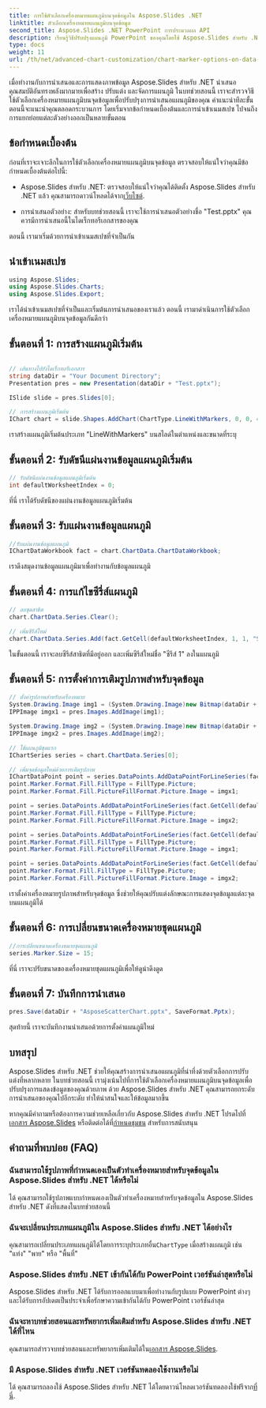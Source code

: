 ```yaml
---
title: การใช้ตัวเลือกเครื่องหมายแผนภูมิบนจุดข้อมูลใน Aspose.Slides .NET
linktitle: ตัวเลือกเครื่องหมายแผนภูมิบนจุดข้อมูล
second_title: Aspose.Slides .NET PowerPoint การประมวลผล API
description: เรียนรู้วิธีปรับปรุงแผนภูมิ PowerPoint ของคุณโดยใช้ Aspose.Slides สำหรับ .NET ปรับแต่งเครื่องหมายจุดข้อมูลด้วยรูปภาพ สร้างการนำเสนอที่น่าสนใจ
type: docs
weight: 11
url: /th/net/advanced-chart-customization/chart-marker-options-on-data-point/
---
```


เมื่อทำงานกับการนำเสนอและการแสดงภาพข้อมูล Aspose.Slides สำหรับ .NET นำเสนอคุณสมบัติอันทรงพลังมากมายเพื่อสร้าง ปรับแต่ง และจัดการแผนภูมิ ในบทช่วยสอนนี้ เราจะสำรวจวิธีใช้ตัวเลือกเครื่องหมายแผนภูมิบนจุดข้อมูลเพื่อปรับปรุงการนำเสนอแผนภูมิของคุณ คำแนะนำทีละขั้นตอนนี้จะแนะนำคุณตลอดกระบวนการ โดยเริ่มจากข้อกำหนดเบื้องต้นและการนำเข้าเนมสเปซ ไปจนถึงการแยกย่อยแต่ละตัวอย่างออกเป็นหลายขั้นตอน

## ข้อกำหนดเบื้องต้น

ก่อนที่เราจะเจาะลึกในการใช้ตัวเลือกเครื่องหมายแผนภูมิบนจุดข้อมูล ตรวจสอบให้แน่ใจว่าคุณมีข้อกำหนดเบื้องต้นต่อไปนี้:

-  Aspose.Slides สำหรับ .NET: ตรวจสอบให้แน่ใจว่าคุณได้ติดตั้ง Aspose.Slides สำหรับ .NET แล้ว คุณสามารถดาวน์โหลดได้จาก[เว็บไซต์](https://releases.aspose.com/slides/net/).

- การนำเสนอตัวอย่าง: สำหรับบทช่วยสอนนี้ เราจะใช้การนำเสนอตัวอย่างชื่อ "Test.pptx" คุณควรมีการนำเสนอนี้ในไดเร็กทอรีเอกสารของคุณ

ตอนนี้ เรามาเริ่มด้วยการนำเข้าเนมสเปซที่จำเป็นกัน

## นำเข้าเนมสเปซ

```csharp
﻿using Aspose.Slides;
using Aspose.Slides.Charts;
using Aspose.Slides.Export;
```

เราได้นำเข้าเนมสเปซที่จำเป็นและเริ่มต้นการนำเสนอของเราแล้ว ตอนนี้ เรามาดำเนินการใช้ตัวเลือกเครื่องหมายแผนภูมิบนจุดข้อมูลกันดีกว่า

## ขั้นตอนที่ 1: การสร้างแผนภูมิเริ่มต้น

```csharp

// เส้นทางไปยังไดเร็กทอรีเอกสาร
string dataDir = "Your Document Directory";
Presentation pres = new Presentation(dataDir + "Test.pptx");

ISlide slide = pres.Slides[0];

// การสร้างแผนภูมิเริ่มต้น
IChart chart = slide.Shapes.AddChart(ChartType.LineWithMarkers, 0, 0, 400, 400);
```

เราสร้างแผนภูมิเริ่มต้นประเภท "LineWithMarkers" บนสไลด์ในตำแหน่งและขนาดที่ระบุ

## ขั้นตอนที่ 2: รับดัชนีแผ่นงานข้อมูลแผนภูมิเริ่มต้น

```csharp
// รับดัชนีแผ่นงานข้อมูลแผนภูมิเริ่มต้น
int defaultWorksheetIndex = 0;
```

ที่นี่ เราได้รับดัชนีของแผ่นงานข้อมูลแผนภูมิเริ่มต้น

## ขั้นตอนที่ 3: รับแผ่นงานข้อมูลแผนภูมิ

```csharp
//รับแผ่นงานข้อมูลแผนภูมิ
IChartDataWorkbook fact = chart.ChartData.ChartDataWorkbook;
```

เราดึงสมุดงานข้อมูลแผนภูมิมาเพื่อทำงานกับข้อมูลแผนภูมิ

## ขั้นตอนที่ 4: การแก้ไขซีรี่ส์แผนภูมิ

```csharp
// ลบชุดสาธิต
chart.ChartData.Series.Clear();

// เพิ่มซีรีส์ใหม่
chart.ChartData.Series.Add(fact.GetCell(defaultWorksheetIndex, 1, 1, "Series 1"), chart.Type);
```

ในขั้นตอนนี้ เราจะลบซีรีส์สาธิตที่มีอยู่ออก และเพิ่มซีรีส์ใหม่ชื่อ "ซีรีส์ 1" ลงในแผนภูมิ

## ขั้นตอนที่ 5: การตั้งค่าการเติมรูปภาพสำหรับจุดข้อมูล

```csharp
// ตั้งค่ารูปภาพสำหรับเครื่องหมาย
System.Drawing.Image img1 = (System.Drawing.Image)new Bitmap(dataDir + "aspose-logo.jpg");
IPPImage imgx1 = pres.Images.AddImage(img1);

System.Drawing.Image img2 = (System.Drawing.Image)new Bitmap(dataDir + "Tulips.jpg");
IPPImage imgx2 = pres.Images.AddImage(img2);

// ใช้แผนภูมิชุดแรก
IChartSeries series = chart.ChartData.Series[0];

// เพิ่มจุดข้อมูลใหม่ด้วยการเติมรูปภาพ
IChartDataPoint point = series.DataPoints.AddDataPointForLineSeries(fact.GetCell(defaultWorksheetIndex, 1, 1, (double)4.5));
point.Marker.Format.Fill.FillType = FillType.Picture;
point.Marker.Format.Fill.PictureFillFormat.Picture.Image = imgx1;

point = series.DataPoints.AddDataPointForLineSeries(fact.GetCell(defaultWorksheetIndex, 2, 1, (double)2.5));
point.Marker.Format.Fill.FillType = FillType.Picture;
point.Marker.Format.Fill.PictureFillFormat.Picture.Image = imgx2;

point = series.DataPoints.AddDataPointForLineSeries(fact.GetCell(defaultWorksheetIndex, 3, 1, (double)3.5));
point.Marker.Format.Fill.FillType = FillType.Picture;
point.Marker.Format.Fill.PictureFillFormat.Picture.Image = imgx1;

point = series.DataPoints.AddDataPointForLineSeries(fact.GetCell(defaultWorksheetIndex, 4, 1, (double)4.5));
point.Marker.Format.Fill.FillType = FillType.Picture;
point.Marker.Format.Fill.PictureFillFormat.Picture.Image = imgx2;
```

เราตั้งค่าเครื่องหมายรูปภาพสำหรับจุดข้อมูล ซึ่งช่วยให้คุณปรับแต่งลักษณะการแสดงจุดข้อมูลแต่ละจุดบนแผนภูมิได้

## ขั้นตอนที่ 6: การเปลี่ยนขนาดเครื่องหมายชุดแผนภูมิ

```csharp
//การเปลี่ยนขนาดเครื่องหมายชุดแผนภูมิ
series.Marker.Size = 15;
```

ที่นี่ เราจะปรับขนาดของเครื่องหมายชุดแผนภูมิเพื่อให้ดูน่าดึงดูด

## ขั้นตอนที่ 7: บันทึกการนำเสนอ

```csharp
pres.Save(dataDir + "AsposeScatterChart.pptx", SaveFormat.Pptx);
```

สุดท้ายนี้ เราจะบันทึกงานนำเสนอด้วยการตั้งค่าแผนภูมิใหม่

## บทสรุป

Aspose.Slides สำหรับ .NET ช่วยให้คุณสร้างการนำเสนอแผนภูมิที่น่าทึ่งด้วยตัวเลือกการปรับแต่งที่หลากหลาย ในบทช่วยสอนนี้ เรามุ่งเน้นไปที่การใช้ตัวเลือกเครื่องหมายแผนภูมิบนจุดข้อมูลเพื่อปรับปรุงการแสดงข้อมูลของคุณด้วยภาพ ด้วย Aspose.Slides สำหรับ .NET คุณสามารถยกระดับการนำเสนอของคุณไปอีกระดับ ทำให้น่าสนใจและให้ข้อมูลมากขึ้น

 หากคุณมีคำถามหรือต้องการความช่วยเหลือเกี่ยวกับ Aspose.Slides สำหรับ .NET โปรดไปที่[เอกสาร Aspose.Slides](https://reference.aspose.com/slides/net/) หรือติดต่อได้ที่[กำหนดชุมชน](https://forum.aspose.com/) สำหรับการสนับสนุน

## คำถามที่พบบ่อย (FAQ)

### ฉันสามารถใช้รูปภาพที่กำหนดเองเป็นตัวทำเครื่องหมายสำหรับจุดข้อมูลใน Aspose.Slides สำหรับ .NET ได้หรือไม่
ได้ คุณสามารถใช้รูปภาพแบบกำหนดเองเป็นตัวทำเครื่องหมายสำหรับจุดข้อมูลใน Aspose.Slides สำหรับ .NET ดังที่แสดงในบทช่วยสอนนี้

### ฉันจะเปลี่ยนประเภทแผนภูมิใน Aspose.Slides สำหรับ .NET ได้อย่างไร
คุณสามารถเปลี่ยนประเภทแผนภูมิได้โดยการระบุประเภทอื่น`ChartType` เมื่อสร้างแผนภูมิ เช่น "แท่ง" "พาย" หรือ "พื้นที่"

### Aspose.Slides สำหรับ .NET เข้ากันได้กับ PowerPoint เวอร์ชันล่าสุดหรือไม่
Aspose.Slides สำหรับ .NET ได้รับการออกแบบมาเพื่อทำงานกับรูปแบบ PowerPoint ต่างๆ และได้รับการอัปเดตเป็นประจำเพื่อรักษาความเข้ากันได้กับ PowerPoint เวอร์ชันล่าสุด

### ฉันจะหาบทช่วยสอนและทรัพยากรเพิ่มเติมสำหรับ Aspose.Slides สำหรับ .NET ได้ที่ไหน
 คุณสามารถสำรวจบทช่วยสอนและทรัพยากรเพิ่มเติมได้ใน[เอกสาร Aspose.Slides](https://reference.aspose.com/slides/net/).

### มี Aspose.Slides สำหรับ .NET เวอร์ชันทดลองใช้งานหรือไม่
 ได้ คุณสามารถลองใช้ Aspose.Slides สำหรับ .NET ได้โดยดาวน์โหลดเวอร์ชันทดลองใช้ฟรีจาก[ที่นี่](https://releases.aspose.com/).